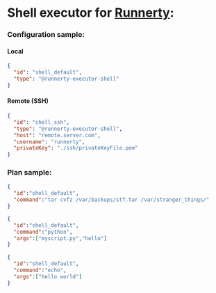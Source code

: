 # Shell executor for [Runnerty]:

### Configuration sample:
#### Local
```json
{
  "id": "shell_default",
  "type": "@runnerty-executor-shell"
}
```

#### Remote (SSH)
```json
{
  "id": "shell_ssh",
  "type": "@runnerty-executor-shell",
  "host": "remote.server.com",
  "username": "runnerty",
  "privateKey": "./ssh/privateKeyFile.pem"
}
```

### Plan sample:
```json
{
  "id":"shell_default",
  "command":"tar cvfz /var/backups/stf.tar /var/stranger_things/"
}
```

```json
{
  "id":"shell_default",
  "command":"python",
  "args":["myscript.py","hello"]
}
```

```json
{
  "id":"shell_default",
  "command":"echo",
  "args":["hello world"]
}
```

[Runnerty]: http://www.runnerty.io
